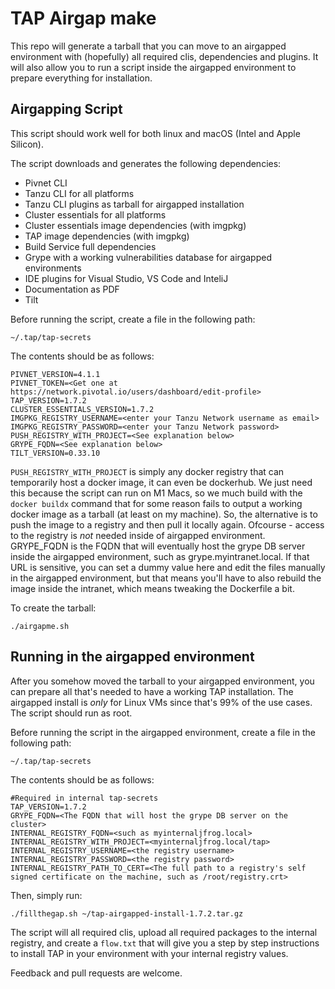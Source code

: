 # TAP Airgap make

This repo will generate a tarball that you can move to an airgapped environment with (hopefully) all required clis, dependencies and plugins.
It will also allow you to run a script inside the airgapped environment to prepare everything for installation.

## Airgapping Script

This script should work well for both linux and macOS (Intel and Apple Silicon).

The script downloads and generates the following dependencies:
- Pivnet CLI
- Tanzu CLI for all platforms
- Tanzu CLI plugins as tarball for airgapped installation
- Cluster essentials for all platforms
- Cluster essentials image dependencies (with imgpkg)
- TAP image dependencies (with imgpkg)
- Build Service full dependencies
- Grype with a working vulnerabilities database for airgapped environments
- IDE plugins for Visual Studio, VS Code and InteliJ
- Documentation as PDF
- Tilt

Before running the script, create a file in the following path:

```
~/.tap/tap-secrets
```

The contents should be as follows:

```
PIVNET_VERSION=4.1.1
PIVNET_TOKEN=<Get one at https://network.pivotal.io/users/dashboard/edit-profile>
TAP_VERSION=1.7.2
CLUSTER_ESSENTIALS_VERSION=1.7.2
IMGPKG_REGISTRY_USERNAME=<enter your Tanzu Network username as email>
IMGPKG_REGISTRY_PASSWORD=<enter your Tanzu Network password>
PUSH_REGISTRY_WITH_PROJECT=<See explanation below>
GRYPE_FQDN=<See explanation below>
TILT_VERSION=0.33.10
```
`PUSH_REGISTRY_WITH_PROJECT` is simply any docker registry that can temporarily host a docker image, it can even be dockerhub. We just need this because the script can run on M1 Macs, so we much build with the `docker buildx` command that for some reason fails to output a working docker image as a tarball (at least on my machine). So, the alternative is to push the image to a registry and then pull it locally again. Ofcourse - access to the registry is *not* needed inside of airgapped environment.
GRYPE_FQDN is the FQDN that will eventually host the grype DB server inside the airgapped environment, such as grype.myintranet.local. If that URL is sensitive, you can set a dummy value here and edit the files manually in the airgapped environment, but that means you'll have to also rebuild the image inside the intranet, which means tweaking the Dockerfile a bit.

To create the tarball:

```
./airgapme.sh
```

## Running in the airgapped environment

After you somehow moved the tarball to your airgapped environment, you can prepare all that's needed to have a working TAP installation.
The airgapped install is *only* for Linux VMs since that's 99% of the use cases.
The script should run as root.

Before running the script in the airgapped environment, create a file in the following path:

```
~/.tap/tap-secrets
```

The contents should be as follows:
```
#Required in internal tap-secrets
TAP_VERSION=1.7.2
GRYPE_FQDN=<The FQDN that will host the grype DB server on the cluster>
INTERNAL_REGISTRY_FQDN=<such as myinternaljfrog.local>
INTERNAL_REGISTRY_WITH_PROJECT=<myinternaljfrog.local/tap>
INTERNAL_REGISTRY_USERNAME=<the registry username>
INTERNAL_REGISTRY_PASSWORD=<the registry password>
INTERNAL_REGISTRY_PATH_TO_CERT=<The full path to a registry's self signed certificate on the machine, such as /root/registry.crt>
```

Then, simply run:

```
./fillthegap.sh ~/tap-airgapped-install-1.7.2.tar.gz
```

The script will all required clis, upload all required packages to the internal registry, and create a `flow.txt` that will give you a step by step instructions to install TAP in your environment with your internal registry values.

Feedback and pull requests are welcome.

